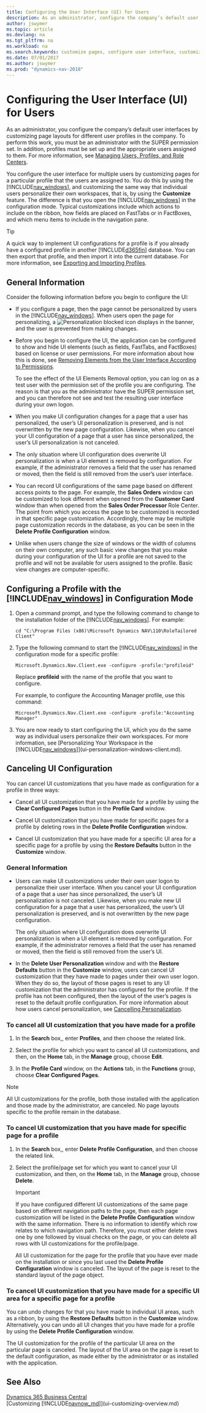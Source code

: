 ```yaml
---
title: Configuring the User Interface (UI) for Users
description: As an administrator, configure the company’s default user interfaces by customizing page layouts for different user profiles in the company.
author: jswymer
ms.topic: article
ms.devlang: na
ms.tgt_pltfrm: na
ms.workload: na
ms.search.keywords: customize pages, configure user interface, customize UI
ms.date: 07/01/2017
ms.author: jswymer
ms.prod: "dynamics-nav-2018"
---
```

# Configuring the User Interface (UI) for Users
As an administrator, you configure the company’s default user interfaces by customizing page layouts for different user profiles in the company. To perform this work, you must be an administrator with the SUPER permission set. In addition, profiles must be set up and the appropriate users assigned to them. For more information, see [Managing Users, Profiles, and Role Centers](admin-users-profiles-roles.md).  

You configure the user interface for multiple users by customizing pages for a particular profile that the users are assigned to. You do this by using the [!INCLUDE[nav_windows](includes/nav_windows_md.md)], and customizing the same way that individual users personalize their own workspaces, that is, by using the **Customize** feature. The difference is that you open the [!INCLUDE[nav_windows](includes/nav_windows_md.md)] in the configuration mode. Typical customizations include which actions to include on the ribbon, how fields are placed on FastTabs or in FactBoxes, and which menu items to include in the navigation pane.

> [!TIP]  
>  A quick way to implement UI configurations for a profile is if you already have a configured profile in another [!INCLUDE[d365fin](includes/d365fin_md.md)] database. You can then export that profile, and then import it into the current database. For more information, see [Exporting and Importing Profiles](admin-profiles.md#ExportImportProfile).  

## General Information
Consider the following information before you begin to configure the UI:
-   If you configure a page, then the page cannot be personalized by users in the [!INCLUDE[nav_windows](includes/nav_windows_md.md)]. When users open the page for personalizing, a ![Personalization blocked](media/ui_personalization_blocked.png "Personalization blocked") icon displays in the banner, and the user is prevented from making changes.
-   Before you begin to configure the UI, the application can be configured to show and hide UI elements (such as fields, FastTabs, and FactBoxes) based on license or user permissions. For more information about how this is done, see [Removing Elements from the User Interface According to Permissions](/dynamics-nav/Removing-Elements-from-the-User-Interface-According-to-Permissions).

    To see the effect of the UI Elements Removal option, you can log on as a test user with the permission set of the profile you are configuring. The reason is that you as the administrator have the SUPER permission set, and you can therefore not see and test the resulting user interface during your own logon.    
-   When you make UI configuration changes for a page that a user has personalized, the user’s UI personalization is preserved, and is not overwritten by the new page configuration. Likewise, when you cancel your UI configuration of a page that a user has since personalized, the user’s UI personalization is not canceled.
-   The only situation where UI configuration does overwrite UI personalization is when a UI element is removed by configuration. For example, if the administrator removes a field that the user has renamed or moved, then the field is still removed from the user’s user interface.
-   You can record UI configurations of the same page based on different access points to the page. For example, the **Sales Orders** window can be customized to look different when opened from the **Customer Card** window than when opened from the **Sales Order Processor** Role Center. The point from which you access the page to be customized is recorded in that specific page customization. Accordingly, there may be multiple page customization records in the database, as you can be seen in the **Delete Profile Configuration** window.  
-   Unlike when users change the size of windows or the width of columns on their own computer, any such basic view changes that you make during your configuration of the UI for a profile are not saved to the profile and will not be available for users assigned to the profile. Basic view changes are computer-specific.   

## Configuring a Profile with the [!INCLUDE[nav_windows](includes/nav_windows_md.md)] in Configuration Mode
1.  Open a command prompt, and type the following command to change to the installation folder of the [!INCLUDE[nav_windows](includes/nav_windows_md.md)]. For example:  

    ```  
    cd "C:\Program Files (x86)\Microsoft Dynamics NAV\110\RoleTailored Client"  
    ```  

2.  Type the following command to start the [!INCLUDE[nav_windows](includes/nav_windows_md.md)] in the configuration mode for a specific profile:  

    ```  
    Microsoft.Dynamics.Nav.Client.exe -configure -profile:"profileid"  
    ```  

    Replace **profileid** with the name of the profile that you want to configure.  

    For example, to configure the Accounting Manager profile, use this command:  

    ```  
    Microsoft.Dynamics.Nav.Client.exe -configure -profile:"Accounting Manager"  
    ```

3. You are now ready to start configuring the UI, which you do the same way as individual users personalize their own workspaces. For more information, see [Personalizing Your Workspace in the [!INCLUDE[nav_windows](includes/nav_windows_md.md)]](ui-personalization-windows-client.md).

## Canceling UI Configuration
You can cancel UI customizations that you have made as configuration for a profile in three ways:  

-   Cancel all UI customization that you have made for a profile by using the **Clear Configured Pages** button in the **Profile Card** window.  

-   Cancel UI customization that you have made for specific pages for a profile by deleting rows in the **Delete Profile Configuration** window.  

-   Cancel UI customization that you have made for a specific UI area for a specific page for a profile by using the **Restore Defaults** button in the **Customize** window.  

### General Information  
-   Users can make UI customizations under their own user logon to personalize their user interface. When you cancel your UI configuration of a page that a user has since personalized, the user’s UI personalization is not canceled. Likewise, when you make new UI configuration for a page that a user has personalized, the user’s UI personalization is preserved, and is not overwritten by the new page configuration.  

    The only situation where UI configuration does overwrite UI personalization is when a UI element is removed by configuration. For example, if the administrator removes a field that the user has renamed or moved, then the field is still removed from the user’s UI.  

-   In the **Delete User Personalization** window and with the **Restore Defaults** button in the **Customize** window, users can cancel UI customization that they have made to pages under their own user logon. When they do so, the layout of those pages is reset to any UI customization that the administrator has configured for the profile. If the profile has not been configured, then the layout of the user’s pages is reset to the default profile configuration. For more information about how users cancel personalization, see [Cancelling Personalization](ui-personalization-windows-client.md#CancelPersonalization).

### To cancel all UI customization that you have made for a profile  

1.  In the **Search** box,, enter **Profiles**, and then choose the related link.  

2.  Select the profile for which you want to cancel all UI customizations, and then, on the **Home** tab, in the **Manage** group, choose **Edit**.  

3.  In the **Profile Card** window, on the **Actions** tab, in the **Functions** group, choose **Clear Configured Pages**.  

> [!NOTE]  
>  All UI customizations for the profile, both those installed with the application and those made by the administrator, are canceled. No page layouts specific to the profile remain in the database.  

### To cancel UI customization that you have made for specific page for a profile  

1.  In the **Search** box,, enter **Delete Profile Configuration**, and then choose the related link.  

2.  Select the profile/page set for which you want to cancel your UI customization, and then, on the **Home** tab, in the **Manage** group, choose **Delete**.  

    > [!IMPORTANT]  
    >  If you have configured different UI customizations of the same page based on different navigation paths to the page, then each page customization will be listed in the **Delete Profile Configuration** window with the same information. There is no information to identify which row relates to which navigation path. Therefore, you must either delete rows one by one followed by visual checks on the page, or you can delete all rows with UI customizations for the profile/page.
    >    
    >  All UI customization for the page for the profile that you have ever made on the installation or since you last used the **Delete Profile Configuration** window is canceled. The layout of the page is reset to the standard layout of the page object.  

### To cancel UI customization that you have made for a specific UI area for a specific page for a profile  

You can undo changes for that you have made to individual UI areas, such as a ribbon, by using the **Restore Defaults** button in the **Customize** window. Alternatively, you can undo all UI changes that you have made for a profile by using the **Delete Profile Configuration** window.  

The UI customization for the profile of the particular UI area on the particular page is canceled. The layout of the UI area on the page is reset to the default configuration, as made either by the administrator or as installed with the application.  

## See Also
[Dynamics 365 Business Central](/dynamics365/business-central/)  
[Customizing [!INCLUDE[navnow_md](includes/navnow_md.md)]](ui-customizing-overview.md)   
